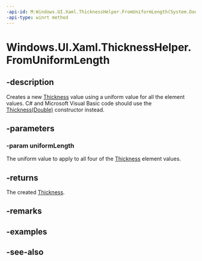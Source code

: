 ```yaml
---
-api-id: M:Windows.UI.Xaml.ThicknessHelper.FromUniformLength(System.Double)
-api-type: winrt method
---
```


<!-- Method syntax
public Windows.UI.Xaml.Thickness FromUniformLength(System.Double uniformLength)
-->

# Windows.UI.Xaml.ThicknessHelper.FromUniformLength

## -description

Creates a new [Thickness](thickness.md) value using a uniform value for all the element values. C# and Microsoft Visual Basic code should use the [Thickness(Double)](/dotnet/api/windows.ui.xaml.gridlength.-ctor?view=dotnet-uwp-10.0&preserve-view=true#Windows_UI_Xaml_GridLength__ctor_System_Double_) constructor instead.



## -parameters

### -param uniformLength

The uniform value to apply to all four of the [Thickness](thickness.md) element values.

## -returns

The created [Thickness](thickness.md).

## -remarks

## -examples

## -see-also
